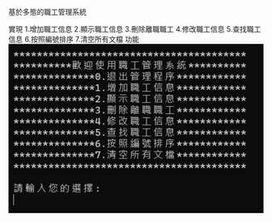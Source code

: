 基於多態的職工管理系統

實現
1.增加職工信息
2.顯示職工信息
3.刪除離職職工
4.修改職工信息
5.查找職工信息
6.按照編號排序
7.清空所有文檔
功能
![image](https://github.com/10811110/polymorphism-practise/blob/main/%E7%95%AB%E9%9D%A2.png)
